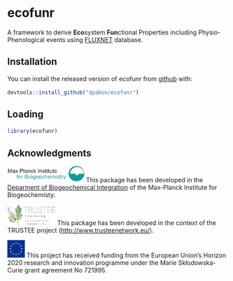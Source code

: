# ecofunr

A framework to derive **Eco**system **Fun**ctional Properties including Physio-Phenological events using [FLUXNET](https://fluxnet.fluxdata.org/) database.

## Installation

You can install the released version of ecofunr from [github](https://github.com/dpabon/ecofunr) with:

``` r
devtools::install_github("dpabon/ecofunr")
```

## Loading

```r
library(ecofunr)
```

## Acknowledgments


<img src="img/BGC-Logo_en_2.jpg" width="180" height="37">This package has been developed in the [Deparment of Biogeochemical Integration](https://www.bgc-jena.mpg.de/bgi/index.php/Main/HomePage) of the Max-Planck Institute for Biogeochemisty.


<img src="img/trustee.jpg" width="110" height="47"> This package has been developed in the context of the TRUSTEE project (http://www.trusteenetwork.eu/).

![European Union logo](img/europe-flag-square.png) This project has received funding from the European Union’s Horizon 2020 research and innovation
programme under the Marie Skłodowska-Curie grant agreement No 721995.

